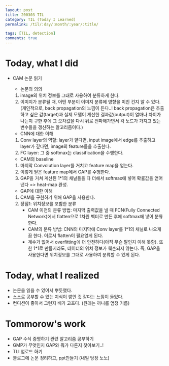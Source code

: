 ```yaml
---
layout: post
title: 200303 TIL
category: TIL (Today I Learned)
permalink: /til/:day/:month/:year/:title/

tags: [TIL, detection]
comments: true
---
```


# Today, what I did
- CAM 논문 읽기
    - 논문의 의의
    1. image의 위치 정보를 그대로 사용하여 분류하게 한다.
    2. 이미지가 분류될 때, 어떤 부분이 이미지 분류에 영향을 미친 건지 알 수 있다. (개인적으로, back propagation의 느낌이 든다..! back propagation은  추출하고 싶은 값(target)과 실제 모델이 계산한 결과값(output)이 얼마나 차이가 나는지 구한 후에 그 오차값을 다시 뒤로 전파해가면서 각 노드가 가지고 있는 변수들을 갱신하는 알고리즘이다.) 

    - CNN에 대한 이해
    1. Conv layer의 역할: layer가 얕다면, input image에서 edge를 추출하고 layer가 깊다면, image의 feature들을 추출한다.
    2. FC layer: 그 중 softmax는 classification을 수행한다.

    - CAM의 baseline
    1. 마지막 Convolution layer를 거치고 feature map을 얻는다. 
    2. 이렇게 얻은 feature map에서 GAP를 수행한다.
    3. GAP을 거쳐 계산된 1*1의 채널들을 다 더해서 softmax에 넣어 확률값을 얻어낸다 => heat-map 완성.

    - GAP에 대한 이해
    1. CAM을 구현하기 위해 GAP을 사용한다.
    2. 장점1: 위치정보를 포함한 분류
        - CAM 이전의 분류 방법: 마지막 출력값을 낼 때 FCN(Fully Connected Network)에서 flatten으로 1차원 벡터로 만든 후에 softmax에 넣어 분류한다.
        - CAM의 분류 방법: CNN의 마지막에 Conv layer를 1*1의 채널로 나오게끔 한다. 이로서 flatten이 필요없게 된다. 
        - 계수가 없어서 overfitting에 더 안전하다(아직 무슨 말인지 이해 못함). 또한 1*1로 만들지라도, 데이터의 위치 정보가 훼손되지 않는다. 즉, GAP을 사용한다면 위치정보를 그대로 사용하여 분류할 수 있게 된다.  
    



# Today, what I realized
- 논문을 읽을 수 있어서 뿌듯했다.
- 스스로 공부할 수 있는 지식이 쌓인 것 같다는 느낌이 들었다. 
- 컨디션이 좋아서 그런지 배가 고프다. (원래는 끼니를 엄청 거름)


# Tommorow's work
- GAP 수식 증명하기 관련 알고리즘 공부하기
- GMP가 무엇인지 GAP와 뭐가 다른지 찾아보기..!
- TLI 업로드 하기
- 블로그에 논문 정리하고, ppt만들기 (내일 당장 노노)


